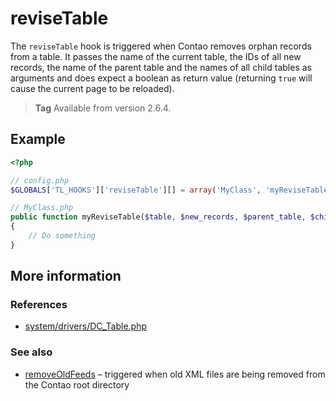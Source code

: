 # reviseTable

The `reviseTable` hook is triggered when Contao removes orphan records from a
table. It passes the name of the current table, the IDs of all new records, the
name of the parent table and the names of all child tables as arguments and
does expect a boolean as return value (returning `true` will cause the current
page to be reloaded).

> **Tag** Available from version 2.6.4.


## Example

```php
<?php

// config.php
$GLOBALS['TL_HOOKS']['reviseTable'][] = array('MyClass', 'myReviseTable');

// MyClass.php
public function myReviseTable($table, $new_records, $parent_table, $child_tables)
{
    // Do something
}
```


## More information


### References

- [system/drivers/DC_Table.php](https://github.com/contao/core/blob/2.11.7/system/drivers/DC_Table.php#L2815)


### See also

- [removeOldFeeds](removeOldFeeds.md) – triggered when old XML files are being removed from the Contao root directory
